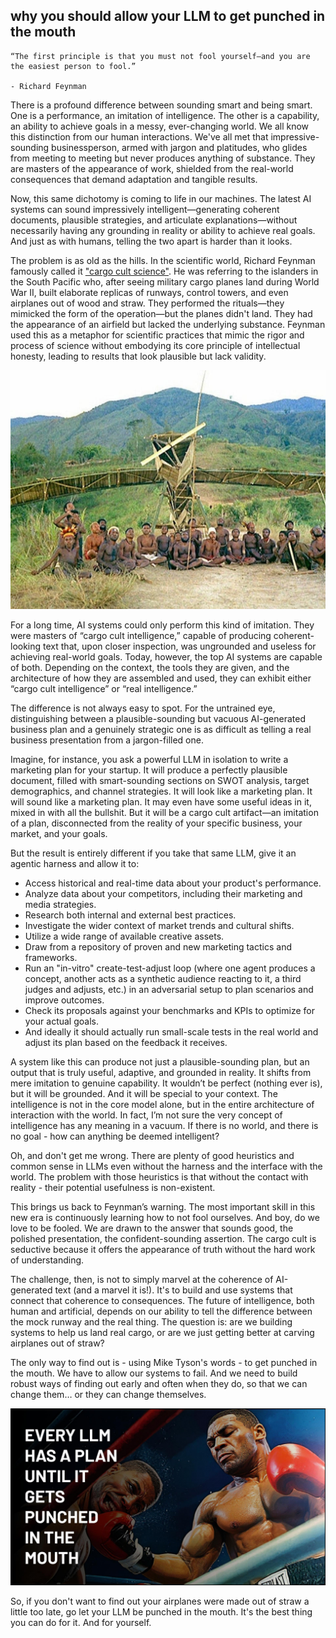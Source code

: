 ## why you should allow your LLM to get punched in the mouth

    “The first principle is that you must not fool yourself—and you are the easiest person to fool.”

    - Richard Feynman

There is a profound difference between sounding smart and being smart. One is a performance, an imitation of intelligence. The other is a capability, an ability to achieve goals in a messy, ever-changing world. We all know this distinction from our human interactions. We've all met that impressive-sounding businessperson, armed with jargon and platitudes, who glides from meeting to meeting but never produces anything of substance. They are masters of the appearance of work, shielded from the real-world consequences that demand adaptation and tangible results.

Now, this same dichotomy is coming to life in our machines. The latest AI systems can sound impressively intelligent—generating coherent documents, plausible strategies, and articulate explanations—without necessarily having any grounding in reality or ability to achieve real goals. And just as with humans, telling the two apart is harder than it looks.

The problem is as old as the hills. In the scientific world, Richard Feynman famously called it ["cargo cult science"](https://people.cs.uchicago.edu/~ravenben/cargocult.html). He was referring to the islanders in the South Pacific who, after seeing military cargo planes land during World War II, built elaborate replicas of runways, control towers, and even airplanes out of wood and straw. They performed the rituals—they mimicked the form of the operation—but the planes didn't land. They had the appearance of an airfield but lacked the underlying substance. Feynman used this as a metaphor for scientific practices that mimic the rigor and process of science without embodying its core principle of intellectual honesty, leading to results that look plausible but lack validity.

![Cargo cult airfield replica](./img/cargo-cult.jpg)

For a long time, AI systems could only perform this kind of imitation. They were masters of “cargo cult intelligence,” capable of producing coherent-looking text that, upon closer inspection, was ungrounded and useless for achieving real-world goals. Today, however, the top AI systems are capable of both. Depending on the context, the tools they are given, and the architecture of how they are assembled and used, they can exhibit either “cargo cult intelligence” or “real intelligence.”

The difference is not always easy to spot. For the untrained eye, distinguishing between a plausible-sounding but vacuous AI-generated business plan and a genuinely strategic one is as difficult as telling a real business presentation from a jargon-filled one.

Imagine, for instance, you ask a powerful LLM in isolation to write a marketing plan for your startup. It will produce a perfectly plausible document, filled with smart-sounding sections on SWOT analysis, target demographics, and channel strategies. It will look like a marketing plan. It will sound like a marketing plan. It may even have some useful ideas in it, mixed in with all the bullshit. But it will be a cargo cult artifact—an imitation of a plan, disconnected from the reality of your specific business, your market, and your goals.

But the result is entirely different if you take that same LLM, give it an agentic harness and allow it to:

- Access historical and real-time data about your product's performance.
- Analyze data about your competitors, including their marketing and media strategies.
- Research both internal and external best practices.
- Investigate the wider context of market trends and cultural shifts.
- Utilize a wide range of available creative assets.
- Draw from a repository of proven and new marketing tactics and frameworks.
- Run an "in-vitro" create-test-adjust loop (where one agent produces a concept, another acts as a synthetic audience reacting to it, a third judges and adjusts, etc.) in an adversarial setup to plan scenarios and improve outcomes.
- Check its proposals against your benchmarks and KPIs to optimize for your actual goals.
- And ideally it should actually run small-scale tests in the real world and adjust its plan based on the feedback it receives.

A system like this can produce not just a plausible-sounding plan, but an output that is truly useful, adaptive, and grounded in reality. It shifts from mere imitation to genuine capability. It wouldn’t be perfect (nothing ever is), but it will be grounded. And it will be special to your context. The intelligence is not in the core model alone, but in the entire architecture of interaction with the world. In fact, I’m not sure the very concept of intelligence has any meaning in a vacuum. If there is no world, and there is no goal - how can anything be deemed intelligent?

Oh, and don't get me wrong. There are plenty of good heuristics and common sense in LLMs even without the harness and the interface with the world. The problem with those heuristics is that without the contact with reality - their potential usefulness is non-existent.

This brings us back to Feynman’s warning. The most important skill in this new era is continuously learning how to not fool ourselves. And boy, do we love to be fooled. We are drawn to the answer that sounds good, the polished presentation, the confident-sounding assertion. The cargo cult is seductive because it offers the appearance of truth without the hard work of understanding.

The challenge, then, is not to simply marvel at the coherence of AI-generated text (and a marvel it is!). It's to build and use systems that connect that coherence to consequences. The future of intelligence, both human and artificial, depends on our ability to tell the difference between the mock runway and the real thing. The question is: are we building systems to help us land real cargo, or are we just getting better at carving airplanes out of straw?

The only way to find out is - using Mike Tyson's words - to get punched in the mouth. We have to allow our systems to fail. And we need to build robust ways of finding out early and often when they do, so that we can change them… or they can change themselves.

![Mike Tyson vs LLM](./img/tyson-vs-llm.jpg)

So, if you don't want to find out your airplanes were made out of straw a little too late, go let your LLM be punched in the mouth. It's the best thing you can do for it. And for yourself.